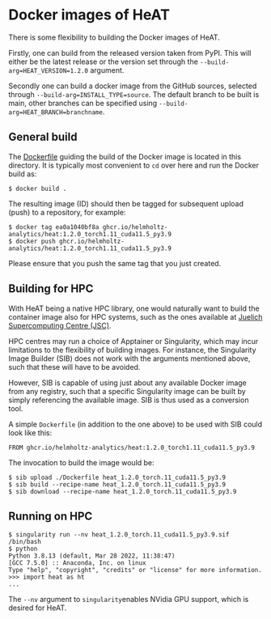 # Docker images of HeAT

There is some flexibility to building the Docker images of HeAT.

Firstly, one can build from the released version taken from PyPI. This will either be
the latest release or the version set through the `--build-arg=HEAT_VERSION=1.2.0`
argument.

Secondly one can build a docker image from the GitHub sources, selected through
`--build-arg=INSTALL_TYPE=source`. The default branch to be built is main, other
branches can be specified using `--build-arg=HEAT_BRANCH=branchname`.

## General build

The [Dockerfile](./Dockerfile) guiding the build of the Docker image is located in this
directory. It is typically most convenient to `cd` over here and run the Docker build as:

	$ docker build .

The resulting image (ID) should then be tagged for subsequent upload (push) to a
repository, for example:

	$ docker tag ea0a1040bf8a ghcr.io/helmholtz-analytics/heat:1.2.0_torch1.11_cuda11.5_py3.9
	$ docker push ghcr.io/helmholtz-analytics/heat:1.2.0_torch1.11_cuda11.5_py3.9

Please ensure that you push the same tag that you just created.

## Building for HPC

With HeAT being a native HPC library, one would naturally want to build the container
image also for HPC systems, such as the ones available at [Juelich Supercomputing Centre
(JSC)](https://www.fz-juelich.de/jsc/ "Juelich Supercomputing Centre").

HPC centres may run a choice of Apptainer or Singularity, which may incur limitations to
the flexibility of building images. For instance, the Singularity Image Builder (SIB)
does not work with the arguments mentioned above, such that these will have to be
avoided.

However, SIB is capable of using just about any available Docker image from any
registry, such that a specific Singularity image can be built by simply referencing the
available image. SIB is thus used as a conversion tool.

A simple `Dockerfile` (in addition to the one above) to be used with SIB could look like
this:

	FROM ghcr.io/helmholtz-analytics/heat:1.2.0_torch1.11_cuda11.5_py3.9

The invocation to build the image would be:

	$ sib upload ./Dockerfile heat_1.2.0_torch.11_cuda11.5_py3.9
	$ sib build --recipe-name heat_1.2.0_torch.11_cuda11.5_py3.9
	$ sib download --recipe-name heat_1.2.0_torch.11_cuda11.5_py3.9

## Running on HPC

	$ singularity run --nv heat_1.2.0_torch.11_cuda11.5_py3.9.sif /bin/bash
	$ python
	Python 3.8.13 (default, Mar 28 2022, 11:38:47)
	[GCC 7.5.0] :: Anaconda, Inc. on linux
	Type "help", "copyright", "credits" or "license" for more information.
	>>> import heat as ht
	...

The `--nv` argument to `singularity`enables NVidia GPU support, which is desired for
HeAT.

